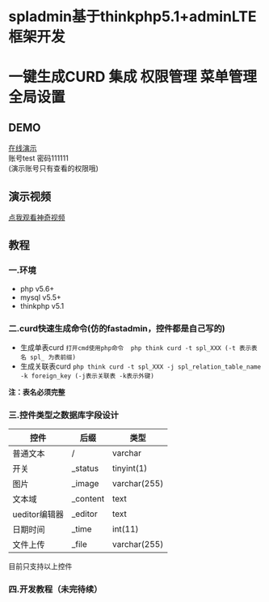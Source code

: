 # spladmin基于thinkphp5.1+adminLTE框架开发
# 一键生成CURD 集成 权限管理 菜单管理 全局设置  
  
## DEMO  
[在线演示](http://spladmin.o8o8o8.com/admin)<br>
账号test 密码111111<br>
(演示账号只有查看的权限哦)   
  
## 演示视频  
[点我观看神奇视频](http://spladmin.o8o8o8.com/demo.html)  
  
## 教程  
### 一.环境  
 - php  v5.6+
 - mysql v5.5+
 - thinkphp v5.1
  
### 二.curd快速生成命令(仿的fastadmin，控件都是自己写的)  
 - 生成单表curd
 `打开cmd使用php命令 	php think curd -t spl_XXX (-t 表示表名 spl_ 为表前缀)`
 - 生成关联表curd
 `php think curd -t spl_XXX -j spl_relation_table_name -k foreign_key (-j表示关联表 -k表示外键)`

**注：表名必须完整**  
  
### 三.控件类型之数据库字段设计  
|控件|后缀|类型|  
|---|---|---|  
|普通文本|/|varchar|  
|开关|_status|tinyint(1)|  
|图片|_image|varchar(255)|
|文本域|_content|text|
|ueditor编辑器|_editor|text  |
|日期时间|_time|int(11)|
|文件上传|_file|varchar(255)|

目前只支持以上控件  
  
### 四.开发教程（未完待续）